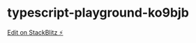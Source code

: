 # typescript-playground-ko9bjb

[Edit on StackBlitz ⚡️](https://stackblitz.com/edit/typescript-playground-ko9bjb)